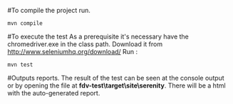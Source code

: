 #To compile the project run. 
```
mvn compile
```

#To execute the test
As a prerequisite it's necessary have the chromedriver.exe in the class path.
Download it from http://www.seleniumhq.org/download/
Run :
```
mvn test
```
#Outputs reports. 
The result of the test can be seen at the console output or by opening the file at **fdv-test\target\site\serenity**. There will be a html with the auto-generated report. 
